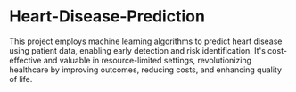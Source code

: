 # Heart-Disease-Prediction
This project employs machine learning algorithms to predict heart disease using patient data, enabling early detection and risk identification. It's cost-effective and valuable in resource-limited settings, revolutionizing healthcare by improving outcomes, reducing costs, and enhancing quality of life.
